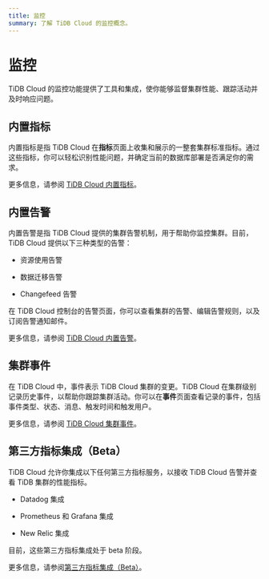 ```yaml
---
title: 监控
summary: 了解 TiDB Cloud 的监控概念。
---
```


# 监控

TiDB Cloud 的监控功能提供了工具和集成，使你能够监督集群性能、跟踪活动并及时响应问题。

## 内置指标

内置指标是指 TiDB Cloud 在**指标**页面上收集和展示的一整套集群标准指标。通过这些指标，你可以轻松识别性能问题，并确定当前的数据库部署是否满足你的需求。

更多信息，请参阅 [TiDB Cloud 内置指标](/tidb-cloud/built-in-monitoring.md)。

## 内置告警

内置告警是指 TiDB Cloud 提供的集群告警机制，用于帮助你监控集群。目前，TiDB Cloud 提供以下三种类型的告警：

- 资源使用告警

- 数据迁移告警

- Changefeed 告警

在 TiDB Cloud 控制台的告警页面，你可以查看集群的告警、编辑告警规则，以及订阅告警通知邮件。

更多信息，请参阅 [TiDB Cloud 内置告警](/tidb-cloud/monitor-built-in-alerting.md)。

## 集群事件

在 TiDB Cloud 中，事件表示 TiDB Cloud 集群的变更。TiDB Cloud 在集群级别记录历史事件，以帮助你跟踪集群活动。你可以在**事件**页面查看记录的事件，包括事件类型、状态、消息、触发时间和触发用户。

更多信息，请参阅 [TiDB Cloud 集群事件](/tidb-cloud/tidb-cloud-events.md)。

## 第三方指标集成（Beta）

TiDB Cloud 允许你集成以下任何第三方指标服务，以接收 TiDB Cloud 告警并查看 TiDB 集群的性能指标。

- Datadog 集成

- Prometheus 和 Grafana 集成

- New Relic 集成

目前，这些第三方指标集成处于 beta 阶段。

更多信息，请参阅[第三方指标集成（Beta）](/tidb-cloud/third-party-monitoring-integrations.md)。
